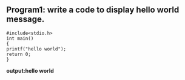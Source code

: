 ## Program1: write a code to display hello world message.
```
#include<stdio.h>
int main()
{
printf("hello world");
return 0;
}
```
**output:hello world**
